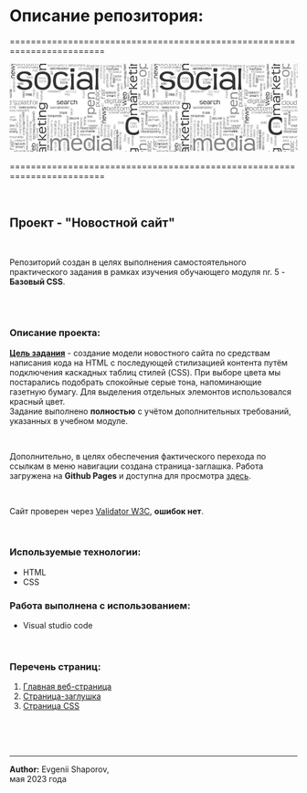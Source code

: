 # **Описание репозитория:**
========================================================================

<img src="images/newspaper.jpg" alt="header">

========================================================================

<br/>

## **Проект - "Новостной сайт"**

<br/>

Репозиторий создан в целях выполнения самостоятельного практического задания в рамках изучения обучающего модуля nr. 5 - **Базовый CSS**.

<br/>
<br/>

### **Описание проекта:**

**<u>Цель задания</u>** - создание модели новостного сайта по средствам написания кода на HTML с последующей стилизацией контента путём подключения каскадных таблиц стилей (CSS). При выборе цвета мы постарались подобрать спокойные серые тона, напоминающие газетную бумагу. Для выделения отдельных элемонтов использовался красный цвет.
<br/>Задание выполнено **полностью** с учётом дополнительных требований, указанных в учебном модуле.

<br/> 

Дополнительно, в целях обеспечения фактического перехода по ссылкам в меню навигации создана страница-заглашка. Работа загружена на **Github Pages** и доступна для просмотра [здесь](https://evgeniisha.github.io/task_m.5 "Страница в Интернете").

<br/>

Сайт проверен через [Validator W3C](https://validator.w3.org/#validate_by_uri), **ошибок нет**. 

<br/>

### **Используемые технологии:**

* HTML
* CSS

### **Работа выполнена с использованием:**

* Visual studio code

<br/>

### **Перечень страниц:**

1. [Главная веб-страница](index.html "Первая страница") 
2. [Страница-заглушка](pages/about.html "Вторая страница")
3. [Страница CSS](css/style.css "Третья страница")

<br/>
<br/>
<br/>

---

**Author:** Evgenii Shaporov,<br/>
мая 2023 года